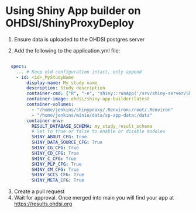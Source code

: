 # Using Shiny App builder on OHDSI/ShinyProxyDeploy

1. Ensure data is uploaded to the OHDSI postgres server

2. Add the following to the application.yml file:

```yaml

  specs:
    ... # Keep old configuration intact, only append
    - id: <id>_MyStudyName
        display-name: My study name
        description: Study description
        container-cmd: ["R", "-e", "shiny::runApp('/srv/shiny-server/ShinyAppBuilder', host = '0.0.0.0', port = 3838)"]
        container-image: ohdsi/shiny-app-builder:latest
        container-volumes:
          - "/home/jenkins/shinyproxy/.Renviron:/root/.Renviron"
          - "/home/jenkins/minio/data/sp-app-data:/data"
        container-env:
          RESULT_DATABASE_SCHEMA: my_study_result_schema
          # Set to true or false to enable or disable modules
          SHINY_ABOUT_CFG: True
          SHINY_DATA_SOURCE_CFG: True
          SHINY_CG_CFG: True
          SHINY_CD_CFG: True
          SHINY_C_CFG: True
          SHINY_PLP_CFG: True
          SHINY_CM_CFG: True
          SHINY_SCCS_CFG: True
          SHINY_META_CFG: True
```

3. Create a pull request
4. Wait for approval. Once merged into main you will find your app at https://results.ohdsi.org